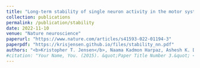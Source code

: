 ```yaml
---
title: "Long-term stability of single neuron activity in the motor system"
collection: publications
permalink: /publication/stability
date: 2022-11-10
venue: "Nature neuroscience"
paperurl: "https://www.nature.com/articles/s41593-022-01194-3"
paperpdf: "https://krisjensen.github.io/files/stability_nn.pdf"
authors: "<b>Kristopher T. Jensen</b>, Naama Kadmon Harpaz, Ashesh K. Dhawale, Steffen B. E. Wolff, Bence P. Ölveczky"
#citation: "Your Name, You. (2015). &quot;Paper Title Number 3.&quot; <i>Journal 1</i>. 1(3)."
---
```

